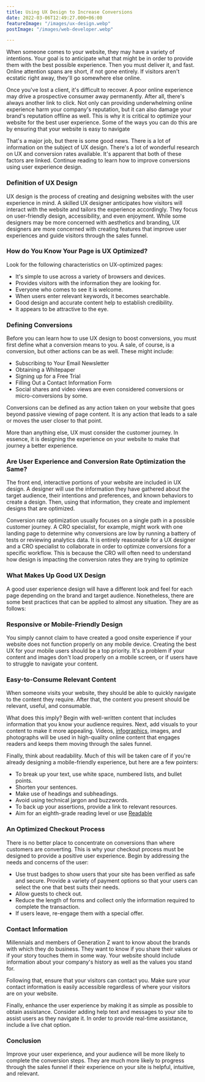 ```yaml
---
title: Using UX Design to Increase Conversions
date: 2022-03-06T12:49:27.000+06:00
featureImage: "/images/ux-design.webp"
postImage: "/images/web-developer.webp"

---
```

When someone comes to your website, they may have a variety of intentions. Your goal is to anticipate what that might be in order to provide them with the best possible experience. Then you must deliver it, and fast. Online attention spans are short, if not gone entirely. If visitors aren't ecstatic right away, they'll go somewhere else online.

Once you've lost a client, it's difficult to recover. A poor online experience may drive a prospective consumer away permanently. After all, there's always another link to click. Not only can providing underwhelming online experience harm your company's reputation, but it can also damage your brand's reputation offline as well. This is why it is critical to optimize your website for the best user experience. Some of the ways you can do this are by ensuring that your website is easy to navigate

That's a major job, but there is some good news. There is a lot of information on the subject of UX design. There's a lot of wonderful research on UX and conversion rates available. It's apparent that both of these factors are linked. Continue reading to learn how to improve conversions using user experience design.

### Definition of UX Design

UX design is the process of creating and designing websites with the user experience in mind. A skilled UX designer anticipates how visitors will interact with the website and tailors the experience accordingly. They focus on user-friendly design, accessibility, and even enjoyment. While some designers may be more concerned with aesthetics and branding, UX designers are more concerned with creating features that improve user experiences and guide visitors through the sales funnel.

### How do You Know Your Page is UX Optimized?

Look for the following characteristics on UX-optimized pages:

- It's simple to use across a variety of browsers and devices.
- Provides visitors with the information they are looking for.
- Everyone who comes to see it is welcome.
- When users enter relevant keywords, it becomes searchable.
- Good design and accurate content help to establish credibility.
- It appears to be attractive to the eye.

### Defining Conversions

Before you can learn how to use UX design to boost conversions, you must first define what a conversion means to you. A sale, of course, is a conversion, but other actions can be as well. These might include:

- Subscribing to Your Email Newsletter
- Obtaining a Whitepaper
- Signing up for a Free Trial
- Filling Out a Contact Information Form
- Social shares and video views are even considered conversions or micro-conversions by some.

Conversions can be defined as any action taken on your website that goes beyond passive viewing of page content. It is any action that leads to a sale or moves the user closer to that point.

More than anything else, UX must consider the customer journey. In essence, it is designing the experience on your website to make that journey a better experience.

### Are User Experience and Conversion Rate Optimization the Same?

The front end, interactive portions of your website are included in UX design. A designer will use the information they have gathered about the target audience, their intentions and preferences, and known behaviors to create a design. Then, using that information, they create and implement designs that are optimized.

Conversion rate optimization usually focuses on a single path in a possible customer journey. A CRO specialist, for example, might work with one landing page to determine why conversions are low by running a battery of tests or reviewing analytics data. It is entirely reasonable for a UX designer and a CRO specialist to collaborate in order to optimize conversions for a specific workflow. This is because the CRO will often need to understand how design is impacting the conversion rates they are trying to optimize

### What Makes Up Good UX Design

A good user experience design will have a different look and feel for each page depending on the brand and target audience. Nonetheless, there are some best practices that can be applied to almost any situation. They are as follows:


### Responsive or Mobile-Friendly Design

You simply cannot claim to have created a good onsite experience if your website does not function properly on any mobile device. Creating the best UX for your mobile users should be a top priority. It's a problem if your content and images don't load properly on a mobile screen, or if users have to struggle to navigate your content.



### Easy-to-Consume Relevant Content

When someone visits your website, they should be able to quickly navigate to the content they require. After that, the content you present should be relevant, useful, and consumable.

What does this imply? Begin with well-written content that includes information that you know your audience requires. Next, add visuals to your content to make it more appealing. Videos, [infographics](https://infogram.com/page/infographic), images, and photographs will be used in high-quality online content that engages readers and keeps them moving through the sales funnel.

Finally, think about readability. Much of this will be taken care of if you're already designing a mobile-friendly experience, but here are a few pointers:

- To break up your text, use white space, numbered lists, and bullet points.
- Shorten your sentences.
- Make use of headings and subheadings.
- Avoid using technical jargon and buzzwords.
- To back up your assertions, provide a link to relevant resources.
- Aim for an eighth-grade reading level or use [Readable](https://readable.com/)

### An Optimized Checkout Process

There is no better place to concentrate on conversions than where customers are converting. This is why your checkout process must be designed to provide a positive user experience. Begin by addressing the needs and concerns of the user:

- Use trust badges to show users that your site has been verified as safe and secure. Provide a variety of payment options so that your users can select the one that best suits their needs.
- Allow guests to check out.
- Reduce the length of forms and collect only the information required to complete the transaction.
- If users leave, re-engage them with a special offer.

### Contact Information

Millennials and members of Generation Z want to know about the brands with which they do business. They want to know if you share their values or if your story touches them in some way. Your website should include information about your company's history as well as the values you stand for.

Following that, ensure that your visitors can contact you. Make sure your contact information is easily accessible regardless of where your visitors are on your website.

Finally, enhance the user experience by making it as simple as possible to obtain assistance. Consider adding help text and messages to your site to assist users as they navigate it. In order to provide real-time assistance, include a live chat option.

### Conclusion

Improve your user experience, and your audience will be more likely to complete the conversion steps. They are much more likely to progress through the sales funnel if their experience on your site is helpful, intuitive, and relevant.
